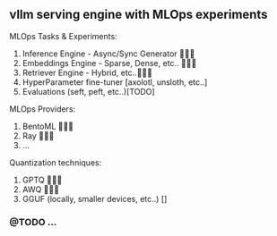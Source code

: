 ## vllm serving engine with MLOps experiments

MLOps Tasks & Experiments:

1. Inference Engine - Async/Sync Generator 👨🏻‍💻
2. Embeddings Engine - Sparse, Dense, etc.. 👨🏻‍💻
3. Retriever Engine - Hybrid, etc..👨🏻‍💻
4. HyperParameter fine-tuner [axolotl, unsloth, etc..]
5. Evaluations (seft, peft, etc..)[TODO]

MLOps Providers:

1. BentoML 👨🏻‍💻
2. Ray 👨🏻‍💻
3. ...

Quantization techniques:

1. GPTQ 👨🏻‍💻
2. AWQ 👨🏻‍💻
3. GGUF (locally, smaller devices, etc..) []

### @TODO ...
